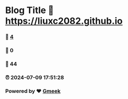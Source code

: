 # Blog Title :link: https://liuxc2082.github.io 
### :page_facing_up: [4](https://liuxc2082.github.io/tag.html) 
### :speech_balloon: 0 
### :hibiscus: 44 
### :alarm_clock: 2024-07-09 17:51:28 
### Powered by :heart: [Gmeek](https://github.com/Meekdai/Gmeek)
